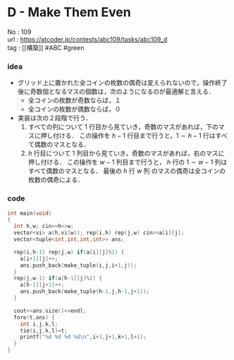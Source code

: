 # D - Make Them Even

No	: 109  
url	: https://atcoder.jp/contests/abc109/tasks/abc109_d  
tag	: [[構築]]  #ABC #green

### idea
- グリッド上に置かれた全コインの枚数の偶奇は変えられないので，操作終了後に奇数個となるマスの個数は，次のようになるのが最適解と言える．
	- 全コインの枚数が奇数ならば，１
	- 全コインの枚数が偶数ならば，０
- 実装は次の２段階で行う．
	1. すべての列について $1$ 行目から見ていき，奇数のマスがあれば，下のマスに押し付ける．
		この操作を $h-1$ 行目まで行うと，$1 \sim h-1$ 行はすべて偶数のマスとなる．
	2. $h$ 行目について $1$ 列目から見ていき，奇数のマスがあれば，右のマスに押し付ける．
		この操作を $w-1$ 列目まで行うと， $h$ 行の $1 \sim w-1$ 列はすべて偶数のマスとなる．
		最後の $h$ 行 $w$ 列 のマスの偶奇は全コインの枚数の偶奇による．


### code
```cpp
int	main(void)
{
  int h,w; cin>>h>>w;
  vector<vi> a(h,vi(w)); rep(i,h) rep(j,w) cin>>a[i][j];
  vector<tuple<int,int,int,int>> ans;

  rep(i,h-1) rep(j,w) if(a[i][j]%2) {
    a[i+1][j]++;
    ans.push_back(make_tuple(i,j,i+1,j));
  }
  rep(j,w-1) if(a[h-1][j]%2) {
    a[h-1][j+1]++;
    ans.push_back(make_tuple(h-1,j,h-1,j+1));
  }

  cout<<ans.size()<<endl;
  fore(t,ans) {
    int i,j,k,l;
    tie(i,j,k,l)=t;
    printf("%d %d %d %d\n",i+1,j+1,k+1,l+1);
  }
}
```